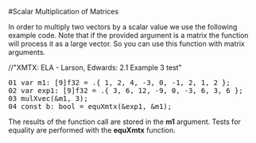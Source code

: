 #Scalar Multiplication of Matrices

In order to multiply two vectors by a scalar value we use the following 
example code. Note that if the provided argument is a matrix the function will process it as a large vector. So you can use this function with matrix arguments.

//"XMTX: ELA - Larson, Edwards: 2.1 Example 3 test"
<pre>
01 var m1: [9]f32 = .{ 1, 2, 4, -3, 0, -1, 2, 1, 2 };
02 var exp1: [9]f32 = .{ 3, 6, 12, -9, 0, -3, 6, 3, 6 };
03 mulXvec(&m1, 3);
04 const b: bool = equXmtx(&exp1, &m1);
</pre>

The results of the function call are stored in the <b>m1</b> argument. Tests for equality are performed with the <b>equXmtx</b> function.